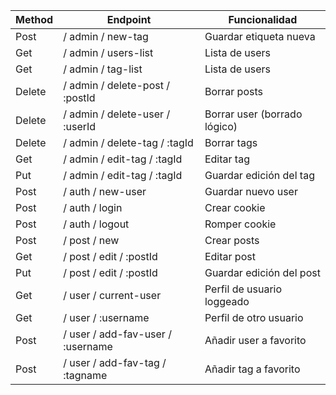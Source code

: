 | Method          | Endpoint                         | Funcionalidad                |
| --------------- | -------------------------------- | ---------------------------- |
| Post            | / admin / new-tag                | Guardar etiqueta nueva       |
| Get             | / admin / users-list             | Lista de users               |
| Get             | / admin / tag-list               | Lista de users               |
| Delete          | / admin / delete-post / :postId  | Borrar posts                 |
| Delete          | / admin / delete-user / :userId  | Borrar user (borrado lógico) |
| Delete          | / admin / delete-tag / :tagId    | Borrar tags                  |
| Get             | / admin / edit-tag / :tagId      | Editar tag                   |
| Put             | / admin / edit-tag / :tagId      | Guardar edición del tag      |
| Post            | / auth / new-user                | Guardar nuevo user           |
| Post            | / auth / login                   | Crear cookie                 |
| Post            | / auth / logout                  | Romper cookie                |
| Post            | / post / new                     | Crear posts                  |
| Get             | / post / edit / :postId          | Editar post                  |
| Put             | / post / edit / :postId          | Guardar edición del post     |
| Get             | / user / current-user            | Perfil de usuario loggeado   |
| Get             | / user / :username               | Perfil de otro usuario       |
| Post            | / user / add-fav-user / :username| Añadir user a favorito       |
| Post            | / user / add-fav-tag / :tagname  | Añadir tag a favorito        |